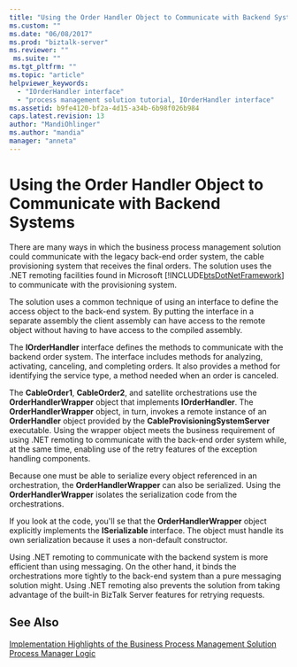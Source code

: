 ```yaml
---
title: "Using the Order Handler Object to Communicate with Backend Systems | Microsoft Docs"
ms.custom: ""
ms.date: "06/08/2017"
ms.prod: "biztalk-server"
ms.reviewer: ""
 ms.suite: ""
ms.tgt_pltfrm: ""
ms.topic: "article"
helpviewer_keywords: 
  - "IOrderHandler interface"
  - "process management solution tutorial, IOrderHandler interface"
ms.assetid: b9fe4120-bf2a-4d15-a34b-6b98f026b984
caps.latest.revision: 13
author: "MandiOhlinger"
ms.author: "mandia"
manager: "anneta"
---
```

# Using the Order Handler Object to Communicate with Backend Systems
There are many ways in which the business process management solution could communicate with the legacy back-end order system, the cable provisioning system that receives the final orders. The solution uses the .NET remoting facilities found in Microsoft [!INCLUDE[btsDotNetFramework](../includes/btsdotnetframework-md.md)] to communicate with the provisioning system.  
  
 The solution uses a common technique of using an interface to define the access object to the back-end system. By putting the interface in a separate assembly the client assembly can have access to the remote object without having to have access to the compiled assembly.  
  
 The **IOrderHandler** interface defines the methods to communicate with the backend order system. The interface includes methods for analyzing, activating, canceling, and completing orders. It also provides a method for identifying the service type, a method needed when an order is canceled.  
  
 The **CableOrder1**, **CableOrder2**, and satellite orchestrations use the **OrderHandlerWrapper** object that implements **IOrderHandler**. The **OrderHandlerWrapper** object, in turn, invokes a remote instance of an **OrderHandler** object provided by the **CableProvisioningSystemServer** executable. Using the wrapper object meets the business requirement of using .NET remoting to communicate with the back-end order system while, at the same time, enabling use of the retry features of the exception handling components.  
  
 Because one must be able to serialize every object referenced in an orchestration, the **OrderHandlerWrapper** can also be serialized. Using the **OrderHandlerWrapper** isolates the serialization code from the orchestrations.  
  
 If you look at the code, you'll se that the **OrderHandlerWrapper** object explicitly implements the **ISerializable** interface. The object must handle its own serialization because it uses a non-default constructor.  
  
 Using .NET remoting to communicate with the backend system is more efficient than using messaging. On the other hand, it binds the orchestrations more tightly to the back-end system than a pure messaging solution might. Using .NET remoting also prevents the solution from taking advantage of the built-in BizTalk Server features for retrying requests.  
  
## See Also  
 [Implementation Highlights of the Business Process Management Solution](../core/implementation-highlights-of-the-business-process-management-solution.md)   
 [Process Manager Logic](../core/process-manager-logic.md)